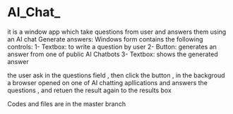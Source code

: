 # AI_Chat_
it is a window app which take  questions from user and answers them using an AI chat 
Generate answers:
Windows form contains the following controls: 
1- Textbox: to write a question by user
2- Button: generates an answer from one of public AI Chatbots
3- Textbox: shows the generated answer

the user ask in the questions field , then click the button , in the backgroud a browser opened on one of AI chatting apllications and answers the questions , and retuen the result again to the results box

Codes and files  are in the master  branch 
